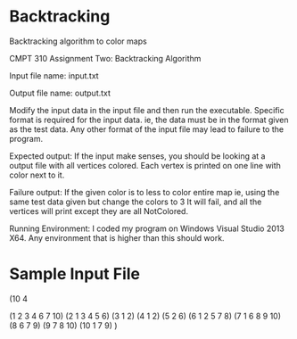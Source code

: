 # Backtracking
Backtracking algorithm to color maps

CMPT 310 Assignment Two: Backtracking Algorithm

Input file name: input.txt

Output file name: output.txt

Modify the input data in the input file and then run the executable.
Specific format is required for the input data.
ie, the data must be in the format given as the test data. 
Any other format of the input file may lead to failure to the program.

Expected output:
If the input make senses, you should be looking at a output file with all vertices colored.
Each vertex is printed on one line with color next to it.

Failure output:
If the given color is to less to color entire map
ie, using the same test data given but change the colors to 3
It will fail, and all the vertices will print except they are all NotColored.

Running Environment:
I coded my program on Windows Visual Studio 2013 X64. Any environment that is higher than this should work.

# Sample Input File
(10 4

(1 2 3 4 6 7 10)
(2 1 3 4 5 6)
(3 1 2)
(4 1 2)
(5 2 6)
(6 1 2 5 7 8)
(7 1 6 8 9 10)
(8 6 7 9)
(9 7 8 10)
(10 1 7 9)
)
